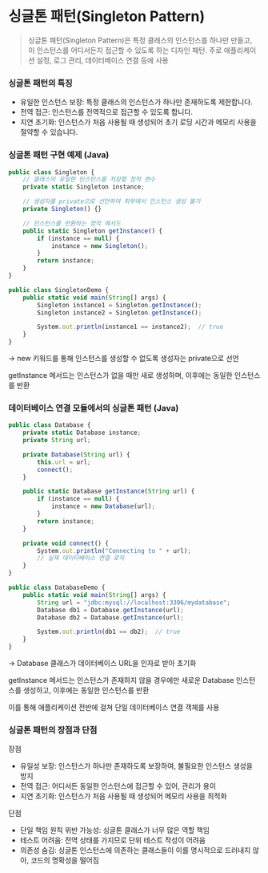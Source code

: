 # 싱글톤 패턴(Singleton Pattern)

> 싱글톤 패턴(Singleton Pattern)은 특정 클래스의 인스턴스를 하나만 만들고, 
이 인스턴스를 어디서든지 접근할 수 있도록 하는 디자인 패턴. 
주로 애플리케이션 설정, 로그 관리, 데이터베이스 연결 등에 사용
> 

### 싱글톤 패턴의 특징

- 유일한 인스턴스 보장: 특정 클래스의 인스턴스가 하나만 존재하도록 제한합니다.
- 전역 접근: 인스턴스를 전역적으로 접근할 수 있도록 합니다.
- 지연 초기화: 인스턴스가 처음 사용될 때 생성되어 초기 로딩 시간과 메모리 사용을 절약할 수 있습니다.

### 싱글톤 패턴 구현 예제 (Java)

```jsx
public class Singleton {
    // 클래스의 유일한 인스턴스를 저장할 정적 변수
    private static Singleton instance;

    // 생성자를 private으로 선언하여 외부에서 인스턴스 생성 불가
    private Singleton() {}

    // 인스턴스를 반환하는 정적 메서드
    public static Singleton getInstance() {
        if (instance == null) {
            instance = new Singleton();
        }
        return instance;
    }
}

public class SingletonDemo {
    public static void main(String[] args) {
        Singleton instance1 = Singleton.getInstance();
        Singleton instance2 = Singleton.getInstance();

        System.out.println(instance1 == instance2);  // true
    }
}
```

→ new 키워드를 통해 인스턴스를 생성할 수 없도록 생성자는 private으로 선언

getInstance 메서드는 인스턴스가 없을 때만 새로 생성하며, 이후에는 동일한 인스턴스를 반환

### 데이터베이스 연결 모듈에서의 싱글톤 패턴 (Java)

```jsx
public class Database {
    private static Database instance;
    private String url;

    private Database(String url) {
        this.url = url;
        connect();
    }

    public static Database getInstance(String url) {
        if (instance == null) {
            instance = new Database(url);
        }
        return instance;
    }

    private void connect() {
        System.out.println("Connecting to " + url);
        // 실제 데이터베이스 연결 로직
    }
}

public class DatabaseDemo {
    public static void main(String[] args) {
        String url = "jdbc:mysql://localhost:3306/mydatabase";
        Database db1 = Database.getInstance(url);
        Database db2 = Database.getInstance(url);

        System.out.println(db1 == db2);  // true
    }
}
```

→ Database 클래스가 데이터베이스 URL을 인자로 받아 초기화

getInstance 메서드는 인스턴스가 존재하지 않을 경우에만 새로운 Database 인스턴스를 생성하고, 이후에는 동일한 인스턴스를 반환

이를 통해 애플리케이션 전반에 걸쳐 단일 데이터베이스 연결 객체를 사용

### 싱글톤 패턴의 장점과 단점

장점

- 유일성 보장: 인스턴스가 하나만 존재하도록 보장하여, 불필요한 인스턴스 생성을 방지
- 전역 접근: 어디서든 동일한 인스턴스에 접근할 수 있어, 관리가 용이
- 지연 초기화: 인스턴스가 처음 사용될 때 생성되어 메모리 사용을 최적화

단점

- 단일 책임 원칙 위반 가능성: 싱글톤 클래스가 너무 많은 역할 책임
- 테스트 어려움: 전역 상태를 가지므로 단위 테스트 작성이 어려움
- 의존성 숨김: 싱글톤 인스턴스에 의존하는 클래스들이 이를 명시적으로 드러내지 않아, 코드의 명확성을 떨어짐
